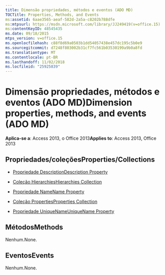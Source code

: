 ```yaml
---
title: Dimensão propriedades, métodos e eventos (ADO MD)
TOCTitle: Properties, Methods, and Events
ms:assetid: 6aae3565-aeaf-582d-2a5a-c8202b788dfe
ms:mtpsurl: https://msdn.microsoft.com/library/JJ249419(v=office.15)
ms:contentKeyID: 48545435
ms.date: 09/18/2015
mtps_version: v=office.15
ms.openlocfilehash: c88f8d69a0503b1dd54057438e457dc195c5b0e9
ms.sourcegitcommit: d7248f803002b31cf7fc561b03530199a9b0a8fd
ms.translationtype: MT
ms.contentlocale: pt-BR
ms.lasthandoff: 11/02/2018
ms.locfileid: "25925839"
---
```

# <a name="dimension-properties-methods-and-events-ado-md"></a><span data-ttu-id="50187-102">Dimensão propriedades, métodos e eventos (ADO MD)</span><span class="sxs-lookup"><span data-stu-id="50187-102">Dimension properties, methods, and events (ADO MD)</span></span>


<span data-ttu-id="50187-103">**Aplica-se a**: Access 2013, o Office 2013</span><span class="sxs-lookup"><span data-stu-id="50187-103">**Applies to**: Access 2013, Office 2013</span></span>


## <a name="propertiescollections"></a><span data-ttu-id="50187-104">Propriedades/coleções</span><span class="sxs-lookup"><span data-stu-id="50187-104">Properties/Collections</span></span>

- [<span data-ttu-id="50187-105">Propriedade Description</span><span class="sxs-lookup"><span data-stu-id="50187-105">Description Property</span></span>](description-property-ado-md.md)

- [<span data-ttu-id="50187-106">Coleção Hierarchies</span><span class="sxs-lookup"><span data-stu-id="50187-106">Hierarchies Collection</span></span>](hierarchies-collection-ado-md.md)

- [<span data-ttu-id="50187-107">Propriedade Name</span><span class="sxs-lookup"><span data-stu-id="50187-107">Name Property</span></span>](name-property-ado-md.md)

- [<span data-ttu-id="50187-108">Coleção Properties</span><span class="sxs-lookup"><span data-stu-id="50187-108">Properties Collection</span></span>](properties-collection-ado.md)

- [<span data-ttu-id="50187-109">Propriedade UniqueName</span><span class="sxs-lookup"><span data-stu-id="50187-109">UniqueName Property</span></span>](uniquename-property-ado-md.md)

## <a name="methods"></a><span data-ttu-id="50187-110">Métodos</span><span class="sxs-lookup"><span data-stu-id="50187-110">Methods</span></span>

<span data-ttu-id="50187-111">Nenhum.</span><span class="sxs-lookup"><span data-stu-id="50187-111">None.</span></span>

## <a name="events"></a><span data-ttu-id="50187-112">Eventos</span><span class="sxs-lookup"><span data-stu-id="50187-112">Events</span></span>

<span data-ttu-id="50187-113">Nenhum.</span><span class="sxs-lookup"><span data-stu-id="50187-113">None.</span></span>

